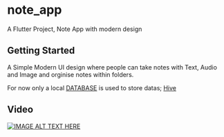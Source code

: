 # note_app

A Flutter Project, Note App with modern design

## Getting Started

 A Simple Modern UI design where people can take notes with Text, Audio and Image and orginise notes within folders.

For now only a local [DATABASE](https://pub.dev/packages/hive) is used to store datas; [Hive](https://pub.dev/packages/hive)

## Video

[![IMAGE ALT TEXT HERE](https://img.youtube.com/vi/9bDRcVDzf7I/0.jpg)](https://www.youtube.com/watch?v=9bDRcVDzf7I)

